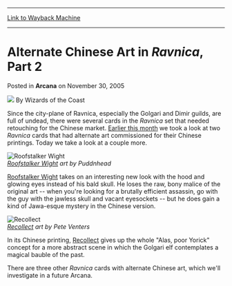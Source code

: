 
---
[Link to Wayback Machine](https://web.archive.org/web/20210429161444/https://magic.wizards.com/en/articles/archive/arcana/alternate-chinese-art-ravnica-part-2-2005-11-30)

[_metadata_:author]:- "Wizards of the Coast"
[_metadata_:description]:- "Since the city-plane of Ravnica, especially the Golgari and Dimir guilds, are full of undead, there were several cards in the Ravnica set that needed retouching for the Chinese market. Earlier this month we took a look at two Ravnica cards that had alternate art commissioned for their Chinese printings. Today we take a look at a couple more.Roofstalker Wight art by Puddnhead"
[_metadata_:generator]:- "Drupal 7 (http://drupal.org)"
[_metadata_:node]:- "597816"
[_metadata_:publish_date]:- "2005-11-30"
[_metadata_:source]:- "div-main-content"
[_metadata_:title]:- "Alternate Chinese Art in Ravnica, Part 2"
[_metadata_:wayback_capture_timestamp]:- "2021-04-29 16:14:44"
[_metadata_:wayback_raw_url]:- "https://web.archive.org/web/20210429161444id_/https://magic.wizards.com/en/articles/archive/arcana/alternate-chinese-art-ravnica-part-2-2005-11-30"
[_metadata_:wayback_url]:- "https://magic.wizards.com/en/articles/archive/arcana/alternate-chinese-art-ravnica-part-2-2005-11-30"
---


Alternate Chinese Art in *Ravnica*, Part 2
==========================================



 Posted in **Arcana**
 on November 30, 2005 






![](https://media.magic.wizards.com/styles/auth_small/public/images/person/wizards_author.jpg)
By Wizards of the Coast











Since the city-plane of Ravnica, especially the Golgari and Dimir guilds, are full of undead, there were several cards in the *Ravnica* set that needed retouching for the Chinese market. [Earlier this month](/en/articles/archive/alternate-chinese-art-ravnica-part-1-2005-11-14) we took a look at two *Ravnica* cards that had alternate art commissioned for their Chinese printings. Today we take a look at a couple more.

![Roofstalker Wight](https://media.magic.wizards.com/image_legacy_migration/magic/images/mtgcom/arcana300/AltArtRoofstalker.jpg)  
*[Roofstalker Wight](http://gatherer.wizards.com/Pages/Card/Details.aspx?name=Roofstalker+Wight) art by Puddnhead*


[Roofstalker Wight](http://gatherer.wizards.com/Pages/Card/Details.aspx?name=Roofstalker+Wight) takes on an interesting new look with the hood and glowing eyes instead of his bald skull. He loses the raw, bony malice of the original art -- when you're looking for a brutally efficient assassin, go with the guy with the jawless skull and vacant eyesockets -- but he does gain a kind of Jawa-esque mystery in the Chinese version.

![Recollect](https://media.magic.wizards.com/image_legacy_migration/magic/images/mtgcom/arcana300/AltArtRecollect.jpg)  
*[Recollect](http://gatherer.wizards.com/Pages/Card/Details.aspx?name=Recollect) art by Pete Venters*


In its Chinese printing, [Recollect](http://gatherer.wizards.com/Pages/Card/Details.aspx?name=Recollect) gives up the whole "Alas, poor Yorick" concept for a more abstract scene in which the Golgari elf contemplates a magical bauble of the past. 

There are three other *Ravnica* cards with alternate Chinese art, which we'll investigate in a future Arcana.







